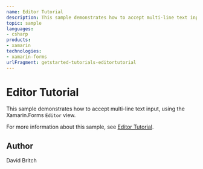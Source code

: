 ```yaml
---
name: Editor Tutorial
description: This sample demonstrates how to accept multi-line text input, using the Xamarin.Forms Editor view.
topic: sample
languages:
- csharp
products:
- xamarin
technologies:
- xamarin-forms
urlFragment: getstarted-tutorials-editortutorial
---
```

Editor Tutorial
===============

This sample demonstrates how to accept multi-line text input, using the Xamarin.Forms `Editor` view.

For more information about this sample, see [Editor Tutorial](https://docs.microsoft.com/xamarin/get-started/tutorials/editor/).

Author
------

David Britch
